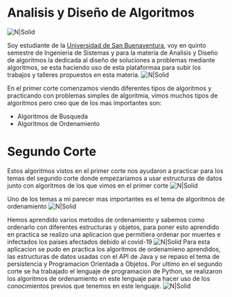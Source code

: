 # Analisis y Diseño de Algoritmos

![N|Solid](https://carrerasuniversitarias.com.co/logos/original/logo-universidad-de-san-buenaventura.png)

Soy estudiante de la [Universidad de San Buenaventura](https://www.usbbog.edu.co/), voy en quinto semestre de Ingenieria de Sistemas y para la materia de Analisis y Diseño de algoritmos la dedicada al diseño de soluciones a problemas mediante algoritmos, se esta haciendo uso de esta plataformaa para subir los trabajos y talleres propuestos en esta materia.
![N|Solid](https://ventana-sur.com/wp-content/uploads/2017/08/primer-corte-nueva-edicion.jpg)

En el primer corte comenzamos viendo diferentes tipos de algoritmos y practicando con problemas simples de algoritmia, vimos muchos tipos de algoritmos pero creo que de los mas importantes son:
  - Algoritmos de Busqueda 
  - Algoritmos de Ordenamiento
  # Segundo Corte
Estos algoritmos vistos en el primer corte nos ayudaron a practicar para los temas del segundo corte donde empezariamos a usar estructuras de datos junto con algoritmos de los que vimos en el primer corte
![N|Solid](https://lh3.googleusercontent.com/proxy/vI1oFwQvAyYYtYs9hosNsKABOYRRa6gaRxpLABwPRFarewMKEfc0jjg33xm1wKfgbm2DulnIrnqm7oiVxSX_-MNbcisagUmUll1x4PJMhIHIyI0ieqChfOVthtcthXo)

Uno de los temas a mi parecer mas importantes es el tema de algoritmos de ordenamiento
![N|Solid](https://users.dcc.uchile.cl/~lmateu/CC10A/Apuntes/ordenamiento/seleccion.gif)

Hemos aprendido varios metodos de ordenamiento y sabemos como ordenarlo con diferentes estructuras y objetos, para poner esto aprendido en practica se realizo una aplicacion que permitiera ordenar por muertes e infectados los paises afectados debido al covid-19 
![N|Solid](https://as.com/deporteyvida/imagenes/2020/03/10/portada/1583828412_827345_1583828472_noticia_normal.jpg)
Para esta aplicacion se pudo en practica los algoritmos de ordenamieno aprendidos, las estructuras de datos usadas con el API de Java y se repaso el tema de persistencia y Programacion Orientada a Objetos.
Por ultimo en el segundo corte se ha trabajado el lenguaje de programacion de Python, se realizaron los algoritmos de ordenamiento en este lenguaje para hacer uso de los conocimientos previos que tenemos en este lenguaje.
![N|Solid](https://img-cdn.hipertextual.com/files/2019/06/hipertextual-aprende-python-con-estos-cursos-online-2019911174.jpg?strip=all&lossy=1&quality=70&ssl=1)
